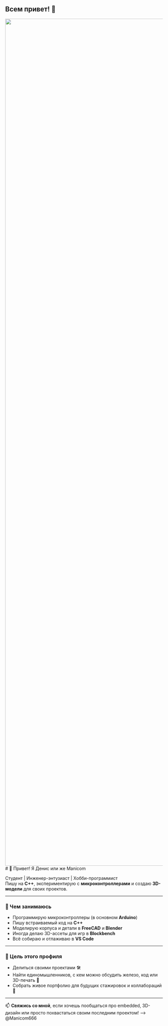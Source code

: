 ## Всем привет! 👋
<div align="center">
    <img src="https://j.gifs.com/G6ZxYQ.gif" alt="Botty" width="2700"/>
</div>
# 👋 Привет! Я Денис или же Manicom

Студент | Инженер-энтузиаст | Хобби-программист  
Пишу на **C++**, экспериментирую с **микроконтроллерами** и создаю **3D-модели** для своих проектов.

---

### 🔧 Чем занимаюсь
- Программирую микроконтроллеры (в основном **Arduino**)
- Пишу встраиваемый код на **C++**
- Моделирую корпуса и детали в **FreeCAD** и **Blender**
- Иногда делаю 3D-ассеты для игр в **Blockbench**
- Всё собираю и отлаживаю в **VS Code**

---

### 🎯 Цель этого профиля
- Делиться своими проектами 🛠️  
- Найти единомышленников, с кем можно обсудить железо, код или 3D-печать 🤝  
- Собрать живое портфолио для будущих стажировок и коллабораций 💼

---


📫 **Свяжись со мной**, если хочешь пообщаться про embedded, 3D-дизайн или просто похвастаться своим последним проектом!
--> @Manicom666
